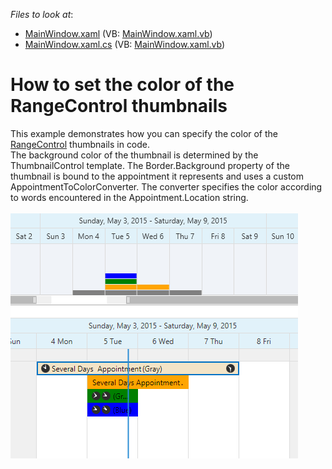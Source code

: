 <!-- default file list -->
*Files to look at*:

* [MainWindow.xaml](./CS/RangeControlColors/MainWindow.xaml) (VB: [MainWindow.xaml.vb](./VB/RangeControlColors/MainWindow.xaml.vb))
* [MainWindow.xaml.cs](./CS/RangeControlColors/MainWindow.xaml.cs) (VB: [MainWindow.xaml.vb](./VB/RangeControlColors/MainWindow.xaml.vb))
<!-- default file list end -->
# How to set the color of the RangeControl thumbnails


<p>This example demonstrates how you can specify the color of the <a href="http://help.devexpress.com/#WPF/CustomDocument15026">RangeControl</a> thumbnails in code. <br /> The background color of the thumbnail is determined by the ThumbnailControl template. The Border.Background property of the thumbnail is bound to the appointment it represents and uses a custom AppointmentToColorConverter. The converter specifies the color according to words encountered in the Appointment.Location string.<br /><br /><img src="https://raw.githubusercontent.com/DevExpress-Examples/how-to-set-the-color-of-the-rangecontrol-thumbnails-e5155/14.2.3+/media/253d6038-f3fb-11e4-80bf-00155d62480c.png"></p>

<br/>


